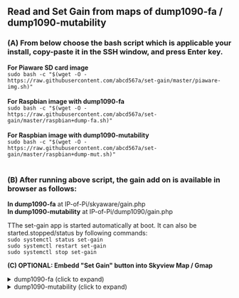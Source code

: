 ## Read and Set Gain from maps of dump1090-fa / dump1090-mutability
### (A) From below choose the bash script which is applicable your install, copy-paste it in the SSH window, and press Enter key. </br>

**For Piaware SD card image** </br>
`sudo bash -c "$(wget -O - https://raw.githubusercontent.com/abcd567a/set-gain/master/piaware-img.sh)" `
</br></br>
**For Raspbian image with dump1090-fa**</br>
`sudo bash -c "$(wget -O - https://raw.githubusercontent.com/abcd567a/set-gain/master/raspbian+dump-fa.sh)" `
</br></br>
**For Raspbian image with dump1090-mutability**</br>
`sudo bash -c "$(wget -O - https://raw.githubusercontent.com/abcd567a/set-gain/master/raspbian+dump-mut.sh)" `
</br></br>
### (B) After running above script, the gain add on is available in browser as follows: </br>
**In dump1090-fa** at IP-of-Pi/skyaware/gain.php </br>
**In dump1090-mutability** at IP-of-Pi/dump1090/gain.php </br>

TThe set-gain app is started automatically at boot. It can also be started.stopped/status by following commands: </br>
`sudo systemctl status set-gain ` </br>
`sudo systemctl restart set-gain ` </br>
`sudo systemctl stop set-gain ` </br>

**(C) OPTIONAL: Embedd "Set Gain" button into Skyview Map / Gmap** </br>
<details close>
<summary>dump1090-fa (click to expand)</summary>
</br>
3.1 - Make a backup copy of file index.html by following commands:</br>


```
cd /usr/share/skyaware/html 
sudo cp index.html index.html.orig 
# Check backup is created
ls index* 
# Above command will list both files
index.html  index.html.orig
```    

</br>

3.2 - Open file index.html for editing </br>
    `sudo nano /usr/share/skyaware/html/index.html ` </br>
 </br>
 Press Ctrl+W and type buttonContainer and press Enter key </br>
 the cursor will jump to `<div class="buttonContainer">` </br>
 **Insert** following 3 lines of code **just ABOVE** the line `<div class="buttonContainer">` </br>
 </br>
 ```
<div id="GAIN" style="text-align:center;width:175px;height:65px;">
<iframe src=gain.php style="border:0;width:175px;height:65px;"></iframe>
</div> <!----- GAIN --->
```
</br>
3 - After completing above steps</br>
    (a) Save file (Ctrl+O) and close (ctrl+x)  </br>
    (b) Clear browser cache (Ctrl+Shift+Delete) and Reload Browser (Ctrl+F5) </br>

</details>

 <details close>
<summary>dump1090-mutability (click to expand)</summary>
</br>
3.1 - Make a backup copy of file gmap.html by following commands: </br>

```
cd /usr/share/dump1090-mutability/html
sudo cp gmap.html gmap.html.orig
# Check backup is created
ls gmap*
# Above command will list both files
gmap.html  gmap.html.orig
```    

</br>

3.2 - Open file gmap.html for editing </br>
    `sudo nano /usr/share/dump1090-mutability/html/gmap.html ` </br>
 </br>
 Press Ctrl+W and type sudo_buttons and press Enter key </br>
 the cursor will jump to `<div class="sudo_buttons">` </br>
 **Insert** following 3 lines of code **just ABOVE** the line `<div class="sudo_buttons">` </br>
 </br>
 ```
<div id="GAIN" style="text-align:center;width:175px;height:65px;">
<iframe src=gain.php style="border:0;width:175px;height:65px;"></iframe>
</div> <!----- GAIN --->
```
</br>
3 - After completing above steps</br>
    (a) Save file (Ctrl+O) and close (ctrl+x)  </br>
    (b) Clear browser cache (Ctrl+Shift+Delete) and Reload Browser (Ctrl+F5) </br>

</details>


